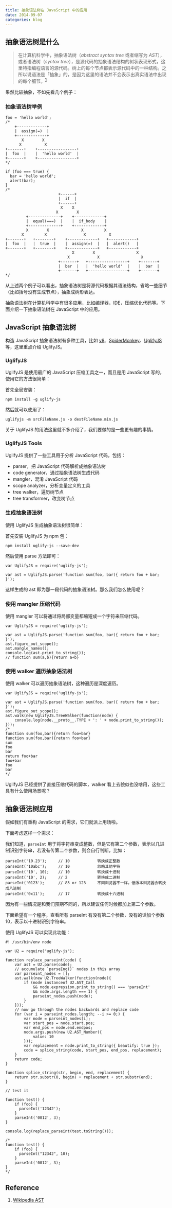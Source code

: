 ```yaml
---
title: 抽象语法树在 JavaScript 中的应用
date: 2014-09-07
categories: blog
---
```


抽象语法树是什么
----------------

> 在计算机科学中，抽象语法树（*abstract syntax tree* 或者缩写为 *AST*），或者语法树（*syntax tree*），是源代码的抽象语法结构的树状表现形式，这里特指编程语言的源代码。树上的每个节点都表示源代码中的一种结构。之所以说语法是「抽象」的，是因为这里的语法并不会表示出真实语法中出现的每个细节。<sup>[1][Wikipedia AST]</sup>

果然比较抽象，不如先看几个例子：

### 抽象语法树举例

```
foo = 'hello world';
/*
    +-------------+             
    |  assign(=)  |             
    +-------------+             
       X        X               
      X          X              
+-------+    +-----------------+
|  foo  |    |  'hello world'  |
+-------+    +-----------------+
*/
```

```
if (foo === true) {
  bar = 'hello world';
  alert(bar);
}
/*
                       +------+                                    
                       |  if  |                                    
                       +------+                                    
                        X    X                                     
                      X        X                                   
         +--------------+    +-------------+                       
         |  equal(===)  |    |  if_body    |                       
         +--------------+    +-------------+                       
         X        X              X         X                       
       X         X                X          X                     
+-------+   +--------+    +-------------+   +------------+         
|  foo  |   |  true  |    |  assign(=)  |   |  alert()   |         
+-------+   +--------+    +-------------+   +------------+         
                             X        X                  X         
                           X            X                  X       
                       +-------+   +-----------------+    +-------+
                       |  bar  |   |  'hello world'  |    |  bar  |
                       +-------+   +-----------------+    +-------+
*/
```

从上述两个例子可以看出，抽象语法树是将源代码根据其语法结构，省略一些细节（比如括号没有生成节点），抽象成树形表达。

抽象语法树在计算机科学中有很多应用，比如编译器，IDE，压缩优化代码等。下面介绍一下抽象语法树在 JavaScript 中的应用。

JavaScript 抽象语法树
---------------------

构造 JavaScript 抽象语法树有多种工具，比如 [v8](https://code.google.com/p/v8/source/browse/branches/bleeding_edge/src/ast.h)、[SpiderMonkey](https://developer.mozilla.org/en-US/docs/Mozilla/Projects/SpiderMonkey/Parser_API)、[UglifyJS](http://lisperator.net/uglifyjs/ast) 等，这里重点介绍 UglifyJS。

### UglifyJS

UglifyJS 是使用最广的 JavaScript 压缩工具之一，而且是用 JavaScript 写的，使用它的方法很简单：

首先全局安装：

```
npm install -g uglify-js
```

然后就可以使用了：

```
uglifyjs -m srcFileName.js -o destFileName.min.js
```

关于 UglifyJS 的用法这里就不多介绍了，我们要做的是一些更有趣的事情。

### UglifyJS Tools

UglifyJS 提供了一些工具用于分析 JavaScript 代码，包括：

- parser，把 JavaScript 代码解析成抽象语法树
- code generator，通过抽象语法树生成代码
- mangler，混淆 JavaScript 代码
- scope analyzer，分析变量定义的工具
- tree walker，遍历树节点
- tree transformer，改变树节点

### 生成抽象语法树

使用 UglifyJS 生成抽象语法树很简单：

首先安装 UglifyJS 为 npm 包：

```
npm install uglify-js --save-dev
```

然后使用 parse 方法即可：

```
var UglifyJS = require('uglify-js');

var ast = UglifyJS.parse('function sum(foo, bar){ return foo + bar; }');
```

这样生成的 ast 即为那一段代码的抽象语法树。那么我们怎么使用呢？

### 使用 mangler 压缩代码

使用 mangler 可以将通过将局部变量都缩短成一个字符来压缩代码。

```
var UglifyJS = require('uglify-js');

var ast = UglifyJS.parse('function sum(foo, bar){ return foo + bar; }');
ast.figure_out_scope();
ast.mangle_names();
console.log(ast.print_to_string());
// function sum(a,b){return a+b}
```

### 使用 walker 遍历抽象语法树

使用 walker 可以遍历抽象语法树，这种遍历是深度遍历。

```
var UglifyJS = require('uglify-js');

var ast = UglifyJS.parse('function sum(foo, bar){ return foo + bar; }');
ast.figure_out_scope();
ast.walk(new UglifyJS.TreeWalker(function(node) {
    console.log(node.__proto__.TYPE + ': ' + node.print_to_string());
}));
/*
function sum(foo,bar){return foo+bar}
function sum(foo,bar){return foo+bar}
sum
foo
bar
return foo+bar
foo+bar
foo
bar
*/
```

UglifyJS 已经提供了直接压缩代码的脚本，walker 看上去貌似也没啥用，这些工具有什么使用场景呢？

抽象语法树应用
--------------

假如我们有重构 JavaScript 的需求，它们就派上用场啦。

下面考虑这样一个需求：

我们知道，`parseInt` 用于将字符串变成整数，但是它有第二个参数，表示以几进制识别字符串，若没有传第二个参数，则会自行判断，比如：

```
parseInt('10.23');     // 10            转换成正整数
parseInt('10abc');     // 10            忽略其他字符
parseInt('10', 10);    // 10            转换成十进制
parseInt('10', 2);     // 2             转换成二进制
parseInt('0123');      // 83 or 123     不同浏览器不一样，低版本浏览器会转换成八进制
parseInt('0x11');      // 17            转换成十六进制
```

因为有一些情况是和我们预期不同的，所以建议任何时候都加上第二个参数。

下面希望有一个程序，查看所有 parseInt 有没有第二个参数，没有的话加个参数 10，表示以十进制识别字符串。

使用 UglifyJS 可以实现此功能：

```
#! /usr/bin/env node

var U2 = require("uglify-js");

function replace_parseint(code) {
    var ast = U2.parse(code);
    // accumulate `parseIng()` nodes in this array
    var parseint_nodes = [];
    ast.walk(new U2.TreeWalker(function(node){
        if (node instanceof U2.AST_Call
            && node.expression.print_to_string() === 'parseInt'
            && node.args.length === 1) {
            parseint_nodes.push(node);
        }
    }));
    // now go through the nodes backwards and replace code
    for (var i = parseint_nodes.length; --i >= 0;) {
        var node = parseint_nodes[i];
        var start_pos = node.start.pos;
        var end_pos = node.end.endpos;
        node.args.push(new U2.AST_Number({
            value: 10
        }));
        var replacement = node.print_to_string({ beautify: true });
        code = splice_string(code, start_pos, end_pos, replacement);
    }
    return code;
}

function splice_string(str, begin, end, replacement) {
    return str.substr(0, begin) + replacement + str.substr(end);
}

// test it

function test() {
    if (foo) {
      parseInt('12342');
    }
    parseInt('0012', 3);
}

console.log(replace_parseint(test.toString()));

/*
function test() {
    if (foo) {
      parseInt("12342", 10);
    }
    parseInt('0012', 3);
}
*/
```

Reference
---------

1. [Wikipedia AST]


[Wikipedia AST]: http://en.wikipedia.org/wiki/Abstract_syntax_tree

